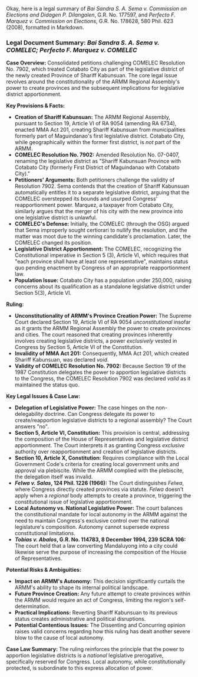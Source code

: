 Okay, here is a legal summary of *Bai Sandra S. A. Sema v. Commission on Elections and Didagen P. Dilangalen*, G.R. No. 177597, and *Perfecto F. Marquez v. Commission on Elections*, G.R. No. 178628, 580 Phil. 623 (2008), formatted in Markdown.

### Legal Document Summary: *Bai Sandra S. A. Sema v. COMELEC; Perfecto F. Marquez v. COMELEC*

**Case Overview:** Consolidated petitions challenging COMELEC Resolution No. 7902, which treated Cotabato City as part of the legislative district of the newly created Province of Shariff Kabunsuan. The core legal issue revolves around the constitutionality of the ARMM Regional Assembly's power to create provinces and the subsequent implications for legislative district apportionment.

**Key Provisions & Facts:**

*   **Creation of Shariff Kabunsuan:** The ARMM Regional Assembly, pursuant to Section 19, Article VI of RA 9054 (amending RA 6734), enacted MMA Act 201, creating Shariff Kabunsuan from municipalities formerly part of Maguindanao's first legislative district. Cotabato City, while geographically within the former first district, is *not* part of the ARMM.
*   **COMELEC Resolution No. 7902:** Amended Resolution No. 07-0407, renaming the legislative district as "Shariff Kabunsuan Province with Cotabato City (formerly First District of Maguindanao with Cotabato City)."
*   **Petitioners' Arguments:** Both petitioners challenge the validity of Resolution 7902. Sema contends that the creation of Shariff Kabunsuan automatically entitles it to a separate legislative district, arguing that the COMELEC overstepped its bounds and usurped Congress' reapportionment power. Marquez, a taxpayer from Cotabato City, similarly argues that the merger of his city with the new province into one legislative district is unlawful.
*   **COMELEC's Defense:** Initially, the COMELEC (through the OSG) argued that Sema improperly sought certiorari to nullify the resolution, and the matter was moot due to the winning candidate's proclamation. Later, the COMELEC changed its position.
*   **Legislative District Apportionment:** The COMELEC, recognizing the Constitutional imperative in Section 5 (3), Article VI, which requires that "each province shall have at least one representative", maintains status quo pending enactment by Congress of an appropriate reapportionment law.
*   **Population Issue:** Cotabato City has a population under 250,000, raising concerns about its qualification as a standalone legislative district under Section 5(3), Article VI.

**Ruling:**

*   **Unconstitutionality of ARMM's Province Creation Power:** The Supreme Court declared Section 19, Article VI of RA 9054 *unconstitutional* insofar as it grants the ARMM Regional Assembly the power to create provinces and cities. The court reasoned that creating provinces inherently involves creating legislative districts, a power *exclusively* vested in Congress by Section 5, Article VI of the Constitution.
*   **Invalidity of MMA Act 201:** Consequently, MMA Act 201, which created Shariff Kabunsuan, was declared *void*.
*   **Validity of COMELEC Resolution No. 7902:** Because Section 19 of the 1987 Constitution delegates the power to apportion legislative districts to the Congress, the COMELEC Resolution 7902 was declared *valid* as it maintained the status quo.

**Key Legal Issues & Case Law:**

*   **Delegation of Legislative Power:** The case hinges on the non-delegability doctrine. Can Congress delegate its power to create/reapportion legislative districts to a regional assembly? The Court answers "no".
*   **Section 5, Article VI, Constitution:** This provision is central, addressing the composition of the House of Representatives and legislative district apportionment. The Court interprets it as granting Congress *exclusive* authority over reapportionment and creation of legislative districts.
*   **Section 10, Article X, Constitution:** Requires compliance with the Local Government Code's criteria for creating local government units and approval via plebiscite.  While the ARMM complied with the plebiscite, the delegation itself was invalid.
*   ***Felwa v. Salas*, 124 Phil. 1226 (1966):**  The Court distinguishes *Felwa*, where Congress directly created provinces via statute. *Felwa* doesn't apply when a *regional* body attempts to create a province, triggering the constitutional issue of legislative apportionment.
*   **Local Autonomy vs. National Legislative Power:** The court balances the constitutional mandate for local autonomy in the ARMM against the need to maintain Congress's exclusive control over the national legislature's composition. Autonomy cannot supersede express constitutional limitations.
*   ***Tobias v. Abalos*, G.R. No. 114783, 8 December 1994, 239 SCRA 106:** The court held that a law converting Mandaluyong into a city could likewise serve the purpose of increasing the composition of the House of Representatives.

**Potential Risks & Ambiguities:**

*   **Impact on ARMM's Autonomy:** This decision significantly curtails the ARMM's ability to shape its internal political landscape.
*   **Future Province Creation:** Any future attempt to create provinces within the ARMM would require an act of Congress, limiting the region's self-determination.
*   **Practical Implications:** Reverting Shariff Kabunsuan to its previous status creates administrative and political disruptions.
*   **Potential Contentious Issues:** The Dissenting and Concurring opinion raises valid concerns regarding how this ruling has dealt another severe blow to the cause of local autonomy.&#x20;

**Case Law Summary:** The ruling reinforces the principle that the power to apportion legislative districts is a *national* legislative prerogative, specifically reserved for Congress. Local autonomy, while constitutionally protected, is subordinate to this express allocation of power.&#x20;
